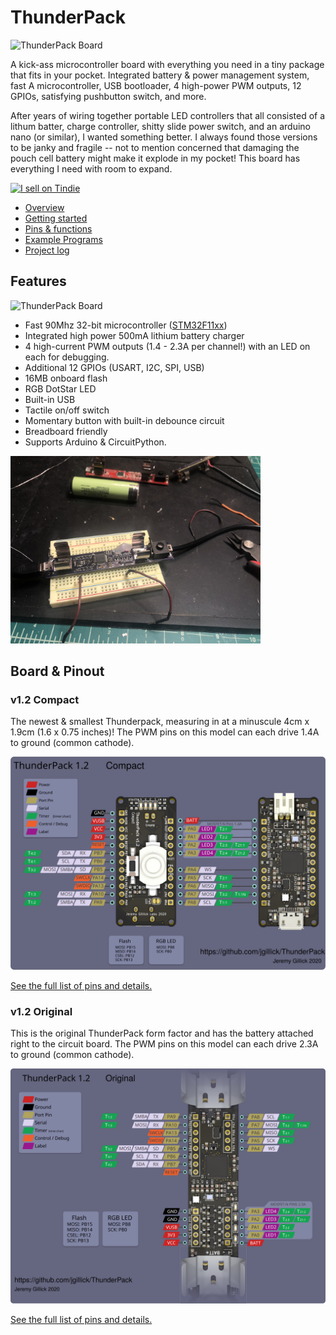 # ThunderPack

<img src="./images/original_and_compact.jpg" alt="ThunderPack Board" width="550" />

A kick-ass microcontroller board with everything you need in a tiny package that fits in your pocket. Integrated battery & power management system, fast A microcontroller, USB bootloader, 4 high-power PWM outputs, 12 GPIOs, satisfying pushbutton switch, and more.

After years of wiring together portable LED controllers that all consisted of a lithum batter, charge controller, shitty slide power switch, and an arduino nano (or similar), I wanted something better. I always found those versions to be janky and fragile -- not to mention concerned that damaging the pouch cell battery might make it explode in my pocket! This board has everything I need with room to expand.

<a href="https://www.tindie.com/stores/jeremy/?ref=offsite_badges&utm_source=sellers_jeremy&utm_medium=badges&utm_campaign=badge_small"><img src="https://d2ss6ovg47m0r5.cloudfront.net/badges/tindie-smalls.png" alt="I sell on Tindie" width="200" height="55"></a>

* [Overview](https://github.com/jgillick/ThunderPack/wiki/)
* [Getting started](https://github.com/jgillick/ThunderPack/wiki/Getting-Started)
* [Pins & functions](https://github.com/jgillick/ThunderPack/wiki/Pinout-Details)
* [Example Programs](./examples)
* [Project log](https://hackaday.io/project/161054-lit-fist)

## Features

<img src="./images/compact.jpg" alt="ThunderPack Board" width="500" />

* Fast 90Mhz 32-bit microcontroller ([STM32F11xx](https://www.st.com/resource/en/datasheet/stm32f411ce.pdf))
* Integrated high power 500mA lithium battery charger
* 4 high-current PWM outputs (1.4 - 2.3A per channel!) with an LED on each for debugging.
* Additional 12 GPIOs (USART, I2C, SPI, USB)
* 16MB onboard flash
* RGB DotStar LED
* Built-in USB
* Tactile on/off switch
* Momentary button with built-in debounce circuit
* Breadboard friendly
* Supports Arduino & CircuitPython.

<img src="./images/breadboard.jpg" alt="On the breadboard" width="400" />

## Board & Pinout

### v1.2 Compact
The newest & smallest Thunderpack, measuring in at a minuscule 4cm x 1.9cm (1.6 x 0.75 inches)! The PWM pins on this model can each drive 1.4A to ground (common cathode).

<img src="./hardware/Compact/pinout/pinout.svg" alt="Compact pinout diagram" />

[See the full list of pins and details.](https://github.com/jgillick/ThunderPack/wiki/Pinout-Details)

### v1.2 Original
This is the original ThunderPack form factor and has the battery attached right to the circuit board. The PWM pins on this model can each drive 2.3A to ground (common cathode).

<img src="./hardware/Original/pinout/pinout.svg" alt="Original pinout diagram" />

[See the full list of pins and details.](https://github.com/jgillick/ThunderPack/wiki/Pinout-Details)
